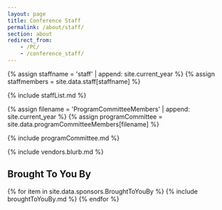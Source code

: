 ```yaml
---
layout: page
title: Conference Staff
permalink: /about/staff/
section: about
redirect_from:
    - /PC/
    - /conference_staff/
---
```


{% assign staffname = 'staff' | append: site.current_year %}
{% assign staffmembers = site.data.staff[staffname] %}

{% include staffList.md %}

{% assign filename = 'ProgramCommitteeMembers' | append: site.current_year %}
{% assign programCommittee = site.data.programCommitteeMembers[filename] %}

{% include programCommittee.md %}


{% include vendors.blurb.md %}



## Brought To You By

{% for item in site.data.sponsors.BroughtToYouBy %}
{% include broughtToYouBy.md %}
{% endfor %}
